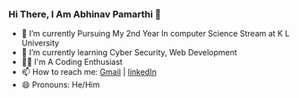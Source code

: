 ### Hi There, I Am Abhinav Pamarthi 👋

- 🏫 I’m currently Pursuing My 2nd Year In computer Science Stream at K L University 
- 🌱 I’m currently learning Cyber Security, Web Development
- 👨‍💻 I'm A Coding Enthusiast
- 📫 How to reach me: [Gmail](mailto:pamarthiabhinavforwork@gmail.com) | [linkedIn](https://www.linkedin.com/in/abhinav-pamarthi)
- 😄 Pronouns: He/Him
